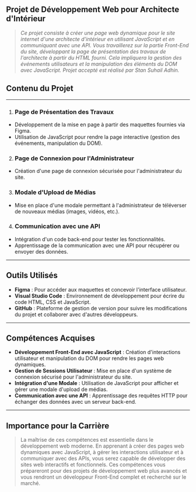 **Projet de Développement Web pour Architecte d'Intérieur**
-------------------------------------------------------------------------------------------------------------------------------------------------------
> *Ce projet consiste à créer une page web dynamique pour le site internet d'une architecte d'intérieur en utilisant JavaScript et en communiquant avec une API.
 Vous travaillerez sur la partie Front-End du site, développant la page de présentation des travaux de l'architecte à partir du HTML fourni. 
 Cela impliquera la gestion des événements utilisateurs et la manipulation des éléments du DOM avec JavaScript.*
 > *Projet accepté est réalisé par Stan Suhail Adhin.*

 ## Contenu du Projet
 ------------------------------------------
1. ### Page de Présentation des Travaux
- Développement de la mise en page à partir des maquettes fournies via Figma.
- Utilisation de JavaScript pour rendre la page interactive (gestion des événements, manipulation du DOM).

2. ### Page de Connexion pour l'Administrateur
- Création d'une page de connexion sécurisée pour l'administrateur du site.

3. ### Modale d'Upload de Médias
- Mise en place d'une modale permettant à l'administrateur de téléverser de nouveaux médias (images, vidéos, etc.).

4. ### Communication avec une API
- Intégration d'un code back-end pour tester les fonctionnalités.
- Apprentissage de la communication avec une API pour récupérer ou envoyer des données.

--------------------------------------------------------------------------------------

## Outils Utilisés

- **Figma** : Pour accéder aux maquettes et concevoir l'interface utilisateur.
- **Visual Studio Code** : Environnement de développement pour écrire du code HTML, CSS et JavaScript.
- **GitHub** : Plateforme de gestion de version pour suivre les modifications du projet et collaborer avec d'autres développeurs.

---------------------------------------------------------------------------------------

## **Compétences Acquises**

- **Développement Front-End avec JavaScript** : Création d'interactions utilisateur et manipulation du DOM pour rendre les pages web dynamiques.
- **Gestion de Sessions Utilisateur** : Mise en place d'un système de connexion sécurisé pour l'administrateur du site.
- **Intégration d'une Modale** : Utilisation de JavaScript pour afficher et gérer une modale d'upload de médias.
- **Communication avec une API** : Apprentissage des requêtes HTTP pour échanger des données avec un serveur back-end.

--------------------------------------------------------------------------------------------

## **Importance pour la Carrière**

>La maîtrise de ces compétences est essentielle dans le développement web moderne. En apprenant à créer des pages web dynamiques avec JavaScript, 
à gérer les interactions utilisateur et à communiquer avec des APIs, vous serez capable de développer des sites web interactifs et fonctionnels.
 Ces compétences vous prépareront pour des projets de développement web plus avancés et vous rendront un développeur Front-End complet et recherché sur le marché.
